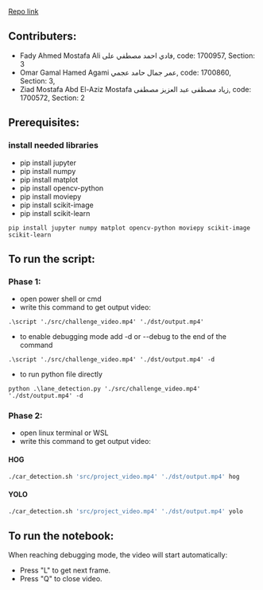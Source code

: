 [Repo link](https://github.com/agamyo168/Lane-Detection/)

## Contributers:

- Fady Ahmed Mostafa Ali فادي احمد مصطفي على, code: 1700957, Section: 3
- Omar Gamal Hamed Agami عمر جمال حامد عجمي, code: 1700860, Section: 3,
- Ziad Mostafa Abd El-Aziz Mostafa زياد مصطفى عبد العزيز مصطفى, code: 1700572, Section: 2

## Prerequisites:
### install needed libraries
- pip install jupyter
- pip install numpy
- pip install matplot
- pip install opencv-python
- pip install moviepy
- pip install scikit-image
- pip install scikit-learn
```
pip install jupyter numpy matplot opencv-python moviepy scikit-image scikit-learn
```

## To run the script:
### Phase 1:
- open power shell or cmd
- write this command to get output video:

```
.\script './src/challenge_video.mp4' './dst/output.mp4'
```

- to enable debugging mode add -d or --debug to the end of the command

```
.\script './src/challenge_video.mp4' './dst/output.mp4' -d
```

- to run python file directly

```
python .\lane_detection.py './src/challenge_video.mp4' './dst/output.mp4' -d
```
### Phase 2:
- open linux terminal or WSL
- write this command to get output video:
#### HOG
```bash
./car_detection.sh 'src/project_video.mp4' './dst/output.mp4' hog
```
#### YOLO
```bash
./car_detection.sh 'src/project_video.mp4' './dst/output.mp4' yolo
```
## To run the notebook:
When reaching debugging mode, the video will start automatically:
- Press "L" to get next frame.
- Press "Q" to close video.
    
    
